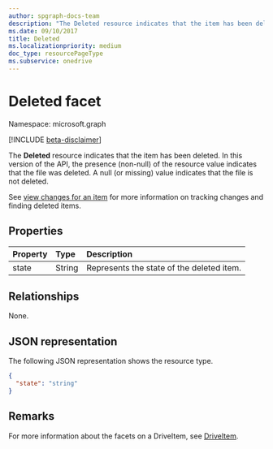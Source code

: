 ```yaml
---
author: spgraph-docs-team
description: "The Deleted resource indicates that the item has been deleted."
ms.date: 09/10/2017
title: Deleted
ms.localizationpriority: medium
doc_type: resourcePageType
ms.subservice: onedrive
---
```

# Deleted facet

Namespace: microsoft.graph

[!INCLUDE [beta-disclaimer](../../includes/beta-disclaimer.md)]

The **Deleted** resource indicates that the item has been deleted.
In this version of the API, the presence (non-null) of the resource value indicates that the file was deleted.
A null (or missing) value indicates that the file is not deleted.

See [view changes for an item](../api/driveitem-delta.md) for more information on tracking changes and finding deleted items.

## Properties

| Property | Type   | Description                               |
|:---------|:-------|:------------------------------------------|
| state    | String | Represents the state of the deleted item. |

## Relationships

None.

## JSON representation

The following JSON representation shows the resource type.

<!-- {
  "blockType": "resource",
  "optionalProperties": [
  "state"
  ],
  "@odata.type": "microsoft.graph.deleted"
}-->
```json
{
  "state": "string"
}
```
## Remarks

For more information about the facets on a DriveItem, see [DriveItem](driveitem.md).


<!-- uuid: 8fcb5dbc-d5aa-4681-8e31-b001d5168d79
2015-10-25 14:57:30 UTC -->
<!--
{
  "type": "#page.annotation",
  "description": "The deleted facet providers properties about deleted items",
  "keywords": "deleted,delete,item,facet",
  "section": "documentation",
  "tocPath": "Facets/Deleted",
  "suppressions": []
}
-->


